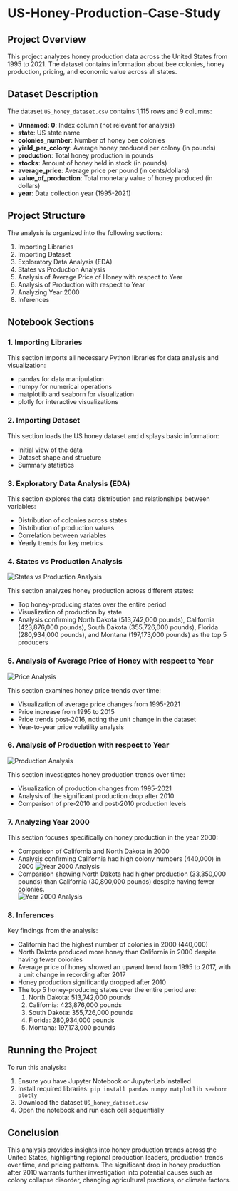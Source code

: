 # US-Honey-Production-Case-Study

## Project Overview

This project analyzes honey production data across the United States from 1995 to 2021. The dataset contains information about bee colonies, honey production, pricing, and economic value across all states.

## Dataset Description

The dataset `US_honey_dataset.csv` contains 1,115 rows and 9 columns:

- **Unnamed: 0**: Index column (not relevant for analysis)
- **state**: US state name
- **colonies_number**: Number of honey bee colonies
- **yield_per_colony**: Average honey produced per colony (in pounds)
- **production**: Total honey production in pounds
- **stocks**: Amount of honey held in stock (in pounds)
- **average_price**: Average price per pound (in cents/dollars)
- **value_of_production**: Total monetary value of honey produced (in dollars)
- **year**: Data collection year (1995-2021)

## Project Structure

The analysis is organized into the following sections:

1. Importing Libraries
2. Importing Dataset
3. Exploratory Data Analysis (EDA)
4. States vs Production Analysis
5. Analysis of Average Price of Honey with respect to Year
6. Analysis of Production with respect to Year
7. Analyzing Year 2000
8. Inferences

## Notebook Sections

### 1. Importing Libraries

This section imports all necessary Python libraries for data analysis and visualization:
- pandas for data manipulation
- numpy for numerical operations
- matplotlib and seaborn for visualization
- plotly for interactive visualizations

### 2. Importing Dataset

This section loads the US honey dataset and displays basic information:
- Initial view of the data
- Dataset shape and structure
- Summary statistics

### 3. Exploratory Data Analysis (EDA)

This section explores the data distribution and relationships between variables:
- Distribution of colonies across states
- Distribution of production values
- Correlation between variables
- Yearly trends for key metrics

### 4. States vs Production Analysis

![States vs Production Analysis](screenshots/states_production.png)

This section analyzes honey production across different states:
- Top honey-producing states over the entire period
- Visualization of production by state
- Analysis confirming North Dakota (513,742,000 pounds), California (423,876,000 pounds), South Dakota (355,726,000 pounds), Florida (280,934,000 pounds), and Montana (197,173,000 pounds) as the top 5 producers

### 5. Analysis of Average Price of Honey with respect to Year

![Price Analysis](screenshots/price_analysis.png)

This section examines honey price trends over time:
- Visualization of average price changes from 1995-2021
- Price increase from 1995 to 2015
- Price trends post-2016, noting the unit change in the dataset
- Year-to-year price volatility analysis

### 6. Analysis of Production with respect to Year

![Production Analysis](screenshots/production_analysis.png)

This section investigates honey production trends over time:
- Visualization of production changes from 1995-2021
- Analysis of the significant production drop after 2010
- Comparison of pre-2010 and post-2010 production levels

### 7. Analyzing Year 2000

This section focuses specifically on honey production in the year 2000:
- Comparison of California and North Dakota in 2000
- Analysis confirming California had high colony numbers (440,000) in 2000
![Year 2000 Analysis](screenshots/1year_2000.png)
- Comparison showing North Dakota had higher production (33,350,000 pounds) than California (30,800,000 pounds) despite having fewer colonies. <br>
![Year 2000 Analysis](screenshots/year_2000.png)

### 8. Inferences

Key findings from the analysis:
- California had the highest number of colonies in 2000 (440,000)
- North Dakota produced more honey than California in 2000 despite having fewer colonies
- Average price of honey showed an upward trend from 1995 to 2017, with a unit change in recording after 2017
- Honey production significantly dropped after 2010
- The top 5 honey-producing states over the entire period are:
  1. North Dakota: 513,742,000 pounds
  2. California: 423,876,000 pounds
  3. South Dakota: 355,726,000 pounds
  4. Florida: 280,934,000 pounds
  5. Montana: 197,173,000 pounds

## Running the Project

To run this analysis:

1. Ensure you have Jupyter Notebook or JupyterLab installed
2. Install required libraries: `pip install pandas numpy matplotlib seaborn plotly`
3. Download the dataset `US_honey_dataset.csv`
4. Open the notebook and run each cell sequentially

## Conclusion

This analysis provides insights into honey production trends across the United States, highlighting regional production leaders, production trends over time, and pricing patterns. The significant drop in honey production after 2010 warrants further investigation into potential causes such as colony collapse disorder, changing agricultural practices, or climate factors.
